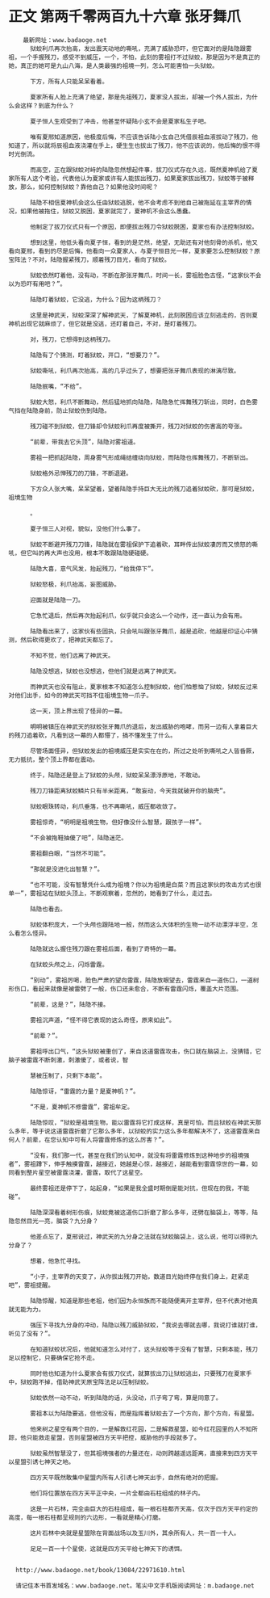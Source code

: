# 正文 第两千零两百九十六章 张牙舞爪
        最新网址：www.badaoge.net
          狱蛟利爪再次抬高，发出震天动地的嘶吼，充满了威胁恐吓，但它面对的是陆隐跟雾祖，一个手握残刀，感受不到威压，一个，不怕，此刻的雾祖打不过狱蛟，那是因为不是真正的她，真正的她可是九山八海，是人类最强的祖境一列，怎么可能害怕一头狱蛟。
      
          下方，所有人只能呆呆看着。
      
          夏家所有人脸上充满了绝望，那是先祖残刀，夏家没人拔出，却被一个外人拔出，为什么会这样？到底为什么？
      
          夏子恒人生观受到了冲击，他甚至怀疑陆小玄不会是夏家私生子吧。
      
          唯有夏邢知道原因，他极度后悔，不应该告诉陆小玄自己凭借辰祖血液拔动了残刀，他知道了，所以就将辰祖血液浇灌在手上，硬生生也拔出了残刀，他不应该说的，他后悔的恨不得时光倒流。
      
          而高空，正在跟狱蛟对峙的陆隐忽然想起件事，拔刀仪式存在久远，既然夏神机给了夏家所有人这个考验，代表他认为夏家或许有人能拔出残刀，如果夏家拔出残刀，狱蛟等于被释放，那么，如何控制狱蛟？靠他自己？如果他没时间呢？
      
          陆隐不相信夏神机会这么任由狱蛟逃脱，他不会考虑不到他自己被拖延在主宰界的情况，如果他被拖住，狱蛟又脱困，夏家就完了，夏神机不会这么愚蠢。
      
          他制定了拔刀仪式只有一个原因，即便拔出残刀令狱蛟脱困，夏家也有办法控制狱蛟。
      
          想到这里，他低头看向夏子恒，看到的是茫然，绝望，无助还有对他刻骨的杀机，他又看向夏邢，看到的尽是后悔，他看向一众夏家人，与夏子恒目光一样，夏家要怎么控制狱蛟？原宝阵法？不对，陆隐握紧残刀，顺着残刀目光，看向了狱蛟。
      
          狱蛟依然盯着他，没有动，不断在那张牙舞爪，时间一长，雾祖脸色古怪，“这家伙不会以为恐吓有用吧？”。
      
          陆隐盯着狱蛟，它没逃，为什么？因为这柄残刀？
      
          这里是神武天，狱蛟深深了解神武天，了解夏神机，此刻脱困应该立刻逃走的，否则夏神机出现它就麻烦了，但它就是没逃，还盯着自己，不对，是盯着残刀。
      
          对，残刀，它想得到这柄残刀。
      
          陆隐有了个猜测，盯着狱蛟，开口，“想要刀？”。
      
          狱蛟嘶吼，利爪再次抬高，高的几乎过头了，想要把张牙舞爪表现的淋漓尽致。
      
          陆隐抿嘴，“不给”。
      
          狱蛟大怒，利爪不断舞动，然后猛地抓向陆隐，陆隐急忙挥舞残刀斩出，同时，白色雾气挡在陆隐身前，防止狱蛟伤到陆隐。
      
          残刀碰不到狱蛟，但刀锋却令狱蛟利爪再度被撕开，残刀对狱蛟的伤害高的夸张。
      
          “前辈，带我去它头顶”，陆隐对雾祖道。
      
          雾祖一把抓起陆隐，周身雾气形成绳结缠绕向狱蛟，而陆隐也挥舞残刀，不断斩出。
      
          狱蛟格外忌惮残刀的刀锋，不断退避。
      
          下方众人张大嘴，呆呆望着，望着陆隐手持巨大无比的残刀追着狱蛟砍，那可是狱蛟，祖境生物
      
          。
      
          夏子恒三人对视，貌似，没他们什么事了。
      
          狱蛟不断避开残刀刀锋，陆隐就在雾祖保护下追着砍，耳畔传出狱蛟凄厉而又愤怒的嘶吼，但它叫的再大声也没用，根本不敢跟陆隐硬碰硬。
      
          陆隐大喜，意气风发，抬起残刀，“给我停下”。
      
          狱蛟怒极，利爪抬高，妄图威胁。
      
          迎面就是陆隐一刀。
      
          它急忙退后，然后再次抬起利爪，似乎就只会这么一个动作，还一直认为会有用。
      
          陆隐看出来了，这家伙有些固执，只会吼叫跟张牙舞爪，越是追砍，他越是印证心中猜测，然后砍得更欢了，把神武天都忘了。
      
          不知不觉，他们远离了神武天。
      
          陆隐没想逃，狱蛟也没想逃，但他们就是远离了神武天。
      
          而神武天也没有阻止，夏家根本不知道怎么控制狱蛟，他们怕惹恼了狱蛟，狱蛟反过来对他们出手，如今的神武天可挡不住祖境生物一爪子。
      
          这一天，顶上界出现了怪异的一幕。
      
          明明被镇压在神武天的狱蛟张牙舞爪的退后，发出威胁的咆哮，而另一边有人拿着巨大的残刀追着砍，凡看到这一幕的人都懵了，搞不懂发生了什么。
      
          尽管场面怪异，但狱蛟发出的祖境威压是实实在在的，所过之处听到嘶吼之人皆昏厥，无力抵抗，整个顶上界都在震动。
      
          终于，陆隐还是登上了狱蛟的头颅，狱蛟呆呆漂浮原地，不敢动。
      
          残刀刀锋距离狱蛟鳞片只有半米距离，“敢妄动，今天我就破开你的脑壳”。
      
          狱蛟眼珠转动，利爪垂落，也不再嘶吼，威压都收敛了。
      
          雾祖惊奇，“明明是祖境生物，但好像没什么智慧，跟孩子一样”。
      
          “不会被拖鞋抽傻了吧”，陆隐迷茫。
      
          雾祖翻白眼，“当然不可能”。
      
          “那就是没进化出智慧？”。
      
          “也不可能，没有智慧凭什么成为祖境？你以为祖境是白菜？而且这家伙的攻击方式也很单一”，雾祖站在狱蛟头顶上，不断观察着，忽然的，她看到了什么，走过去。
      
          陆隐也看去。
      
          狱蛟体积庞大，一个头颅也跟陆地一般，然而这么大体积的生物一动不动漂浮半空，怎么看怎么怪异。
      
          陆隐就这么握住残刀跟在雾祖后面，看到了奇特的一幕。
      
          在狱蛟头颅之上，闪烁雷霆。
      
          “别动”，雾祖厉喝，脸色严肃的望向雷霆，陆隐放眼望去，雷霆来自一道伤口，一道树形伤口，看起来就像是被雷劈了一般，伤口还未愈合，不断有雷霆闪烁，覆盖大片范围。
      
          “前辈，这是？”，陆隐不接。
      
          雾祖沉声道，“怪不得它表现的这么奇怪，原来如此”。
      
          “前辈？”。
      
          雾祖呼出口气，“这头狱蛟被重创了，来自这道雷霆攻击，伤口就在脑袋上，没猜错，它脑子被雷霆不断刺激，刺激傻了，或者说，智
      
          慧被压制了，只剩下本能”。
      
          陆隐惊讶，“雷霆的力量？是夏神机？”。
      
          “不是，夏神机不修雷霆”，雾祖牟定。
      
          陆隐惊叹，“狱蛟是祖境生物，能以雷霆将它打成这样，真是可怕，而且狱蛟在神武天那么多年，等于说这道雷霆折磨了它那么多年，以狱蛟的实力这么多年都解决不了，这道雷霆来自何人？前辈，在您认知中可有人将雷霆修炼的这么厉害？”。
      
          “没有，我们那一代，甚至在我们的认知中，就没有将雷霆修炼到这种地步的祖境强者”，雾祖蹲下，伸手触摸雷霆，越接近，她越是心惊，越接近，越能看到雷霆惊世的一幕，如同看到整片星空被雷霆浇灌，雷霆，取代了这星空。
      
          最终雾祖还是停下了，站起身，“如果是我全盛时期倒是能对抗，但现在的我，不能碰”。
      
          陆隐深深看着树形伤痕，狱蛟竟被这道伤口折磨了那么多年，还劈在脑袋上，等等，陆隐忽然目光一亮，脑袋？九分身？
      
          他差点忘了，夏邢说过，神武天的九分身之法就在狱蛟脑袋上，这么说，他可以得到九分身了？
      
          想着，他急忙寻找。
      
          “小子，主宰界的天变了，从你拔出残刀开始，数道目光始终停在我们身上，赶紧走吧”，雾祖提醒。
      
          陆隐惊醒，知道是那些老祖，他们因为永恒族而不能随便离开主宰界，但不代表对他真就无能为力。
      
          强压下寻找九分身的冲动，陆隐以残刀威胁狱蛟，“我说去哪就去哪，我说打谁就打谁，听见了没有？”。
      
          在知道狱蛟状况后，他就知道怎么对付了，这头狱蛟等于没有了智慧，只剩本能，残刀足以控制它，只要确保它抢不走。
      
          同时他也知道为什么夏家会有拔刀仪式，就算拔出刀让狱蛟逃出，只要残刀在夏家手中，狱蛟跑不掉，借助神武天原宝阵法足以压制狱蛟。
      
          狱蛟依然一动不动，听到陆隐的话，头没动，爪子弯了弯，算是同意了。
      
          雾祖本以为陆隐要逃，但他没有，而是指挥着狱蛟去了一个方向，那个方向，有星盟。
      
          他来树之星空有两个目的，一是解救红花园，二是解救星盟，如今红花园里的人不知所踪，他只能救走星盟，否则星盟被四方天平把控，威胁他的手段就多了。
      
          狱蛟虽然智慧没了，但其祖境强者的力量还在，动则跨越遥远距离，直接来到四方天平以星盟引诱七神天之地。
      
          四方天平既然敢集中星盟内所有人引诱七神天出手，自然有绝对的把握。
      
          他们将位置放在四方天平正中央，一片全都由石柱组成的林子内。
      
          这是一片石林，完全由巨大的石柱组成，每一根石柱都齐天高，仅次于四方天平约定的高度，每一根石柱都呈规则的六边形，一看就是精心打磨。
      
          这片石林中央就是星盟除在背面战场以及玉川外，其余所有人，共一百一十人。
      
          足足一百一十个星使，这就是四方天平给七神天下的诱饵。
      
      
      http://www.badaoge.net/book/13084/22971610.html
      
      请记住本书首发域名：www.badaoge.net。笔尖中文手机版阅读网址：m.badaoge.net
